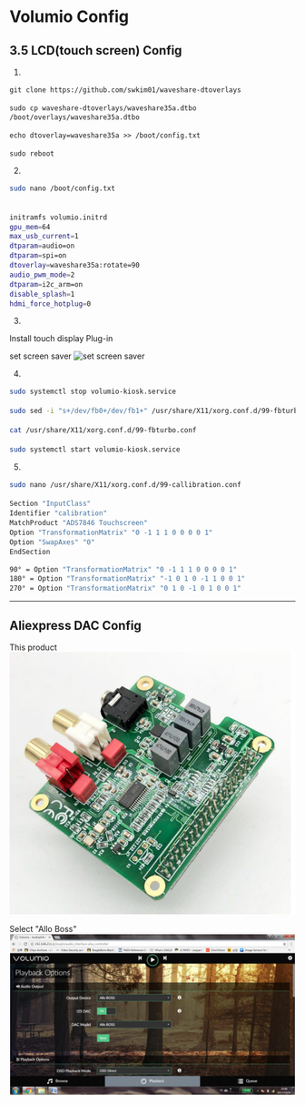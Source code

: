 # Volumio Config

## 3.5 LCD\(touch screen\) Config

1.

```
git clone https://github.com/swkim01/waveshare-dtoverlays

sudo cp waveshare-dtoverlays/waveshare35a.dtbo /boot/overlays/waveshare35a.dtbo

echo dtoverlay=waveshare35a >> /boot/config.txt

sudo reboot
```

2.

```bash
sudo nano /boot/config.txt
​

initramfs volumio.initrd
gpu_mem=64
max_usb_current=1
dtparam=audio=on
dtparam=spi=on
dtoverlay=waveshare35a:rotate=90
audio_pwm_mode=2
dtparam=i2c_arm=on
disable_splash=1
hdmi_force_hotplug=0
```

3.

Install touch display Plug-in

set screen saver
![set screen saver](volumio-config-pic/volumio-config-002.png)  


4.

```bash
sudo systemctl stop volumio-kiosk.service

sudo sed -i "s+/dev/fb0+/dev/fb1+" /usr/share/X11/xorg.conf.d/99-fbturbo.conf

cat /usr/share/X11/xorg.conf.d/99-fbturbo.conf

sudo systemctl start volumio-kiosk.service
```

5.

```bash
sudo nano /usr/share/X11/xorg.conf.d/99-callibration.conf

​Section "InputClass"
Identifier "calibration"
MatchProduct "ADS7846 Touchscreen"
Option "TransformationMatrix" "0 -1 1 1 0 0 0 0 1"
Option "SwapAxes" "0"
EndSection
```

```bash
90° = Option "TransformationMatrix" "0 -1 1 1 0 0 0 0 1"
180° = Option "TransformationMatrix" "-1 0 1 0 -1 1 0 0 1"
270° = Option "TransformationMatrix" "0 1 0 -1 0 1 0 0 1"
```
---

## Aliexpress DAC Config
This product  
![This product](volumio-config-pic/volumio-config-000.png)  
  
Select "Allo Boss"  
![Select "Allo Boss"](volumio-config-pic/volumio-config-001.png)  
